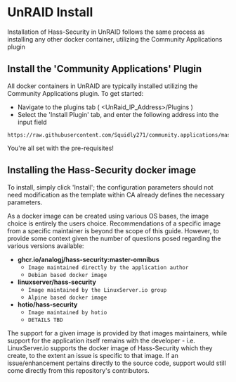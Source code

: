 # UnRAID Install

Installation of Hass-Security in UnRAID follows the same process as installing any other docker container, utilizing the Community Applications plugin

## Install the 'Community Applications' Plugin

All docker containers in UnRAID are typically installed utilizing the Community Applications plugin. To get started:
- Navigate to the plugins tab ( <UnRaid_IP_Address>/Plugins )
- Select the 'Install Plugin' tab, and enter the following address into the input field
```
https://raw.githubusercontent.com/Squidly271/community.applications/master/plugins/community.applications.plg
```

You're all set with the pre-requisites!

## Installing the Hass-Security docker image

To install, simply click 'Install'; the configuration parameters should not need modification as the template within CA already defines the necessary parameters.

As a docker image can be created using various OS bases, the image choice is entirely the users choice. Recommendations of a specific image from a specific maintainer is beyond the scope of this guide. However, to provide some context given the number of questions posed regarding the various versions available:

- **ghcr.io/analogj/hass-security:master-omnibus**
    - `Image maintained directly by the application author`
    - `Debian based docker image`
- **linuxserver/hass-security**
    - `Image maintained by the LinuxServer.io group`
    - `Alpine based docker image`
- **hotio/hass-security**
    - `Image maintained by hotio`
    - `DETAILS TBD`

The support for a given image is provided by that images maintainers, while support for the application itself remains with the developer - i.e. LinuxServer.io supports the docker image of Hass-Security which they create, to the extent an issue is specific to that image. If an issue/enhancement pertains directly to the source code, support would still come directly from this repository's contributors. 
